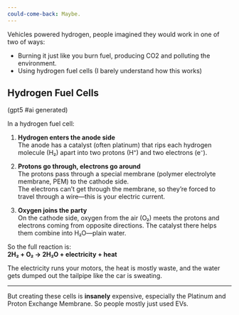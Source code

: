 ```yaml
---
could-come-back: Maybe.
---
```


Vehicles powered hydrogen, people imagined they would work in one of two of ways:

 - Burning it just like you burn fuel, producing CO2 and polluting the environment.
 - Using hydrogen fuel cells (I barely understand how this works)

## Hydrogen Fuel Cells

(gpt5 #ai generated)

In a hydrogen fuel cell:

1. **Hydrogen enters the anode side**  
    The anode has a catalyst (often platinum) that rips each hydrogen molecule (H₂) apart into two protons (H⁺) and two electrons (e⁻).
    
2. **Protons go through, electrons go around**  
    The protons pass through a special membrane (polymer electrolyte membrane, PEM) to the cathode side.  
    The electrons can’t get through the membrane, so they’re forced to travel through a wire—this is your electric current.
    
3. **Oxygen joins the party**  
    On the cathode side, oxygen from the air (O₂) meets the protons and electrons coming from opposite directions. The catalyst there helps them combine into H₂O—plain water.

So the full reaction is:  
**2H₂ + O₂ → 2H₂O + electricity + heat**

The electricity runs your motors, the heat is mostly waste, and the water gets dumped out the tailpipe like the car is sweating.

---

But creating these cells is **insanely** expensive, especially the Platinum and Proton Exchange Membrane. So people mostly just used EVs.
